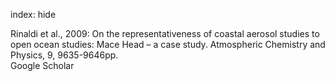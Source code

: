 index: hide

<div class="Citation">

  <div class="Citation-body">
    <div class="Citation-text">Rinaldi et al., 2009: On the representativeness of coastal aerosol studies to open ocean studies: Mace Head – a case study. <span class="Article-journal">Atmospheric Chemistry and Physics, </span><span class="Article-volume">9, </span>9635-9646pp.</div>
    <div class="Citation-links">
      <div class="CitationLink" data-href="https://scholar.google.com/scholar?q=On+the+representativeness+of+coastal+aerosol+studies+to+open+ocean+studies%3A+Mace+Head+%E2%80%93+a+case+study">
        <div class="CitationLink-icon CitationLink-Scholar"></div>
        <div class="CitationLink-text">Google Scholar</div>
      </div>
    </div>
  </div>
</div>


<div class="Citation-copy">

</div>